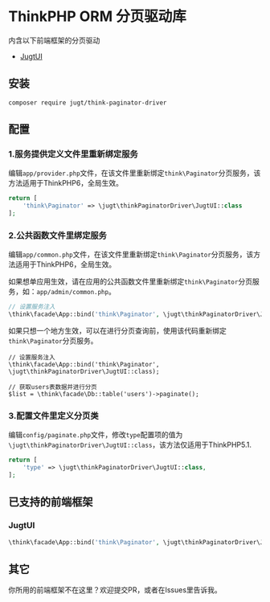 # ThinkPHP ORM 分页驱动库

内含以下前端框架的分页驱动

* [JugtUI](#JugtUI)


## 安装
```
composer require jugt/think-paginator-driver
```

## 配置

### 1.服务提供定义文件里重新绑定服务
编辑`app/provider.php`文件，在该文件里重新绑定`think\Paginator`分页服务，该方法适用于ThinkPHP6，全局生效。
```php
return [
    'think\Paginator' => \jugt\thinkPaginatorDriver\JugtUI::class
];
```

### 2.公共函数文件里绑定服务
编辑`app/common.php`文件，在该文件里重新绑定`think\Paginator`分页服务，该方法适用于ThinkPHP6，全局生效。

如果想单应用生效，请在应用的公共函数文件里重新绑定`think\Paginator`分页服务，如：`app/admin/common.php`。

```php
// 设置服务注入
\think\facade\App::bind('think\Paginator', \jugt\thinkPaginatorDriver\JugtUI::class);
```

如果只想一个地方生效，可以在进行分页查询前，使用该代码重新绑定`think\Paginator`分页服务。

```
// 设置服务注入
\think\facade\App::bind('think\Paginator', \jugt\thinkPaginatorDriver\JugtUI::class);

// 获取users表数据并进行分页
$list = \think\facade\Db::table('users')->paginate();
```

### 3.配置文件里定义分页类
编辑`config/paginate.php`文件，修改`type`配置项的值为`\jugt\thinkPaginatorDriver\JugtUI::class`，该方法仅适用于ThinkPHP5.1.
```php
return [
    'type' => \jugt\thinkPaginatorDriver\JugtUI::class,
];
```

## 已支持的前端框架

### JugtUI
```php
\think\facade\App::bind('think\Paginator', \jugt\thinkPaginatorDriver\JugtUI::class);
```


## 其它
你所用的前端框架不在这里？欢迎提交PR，或者在Issues里告诉我。

